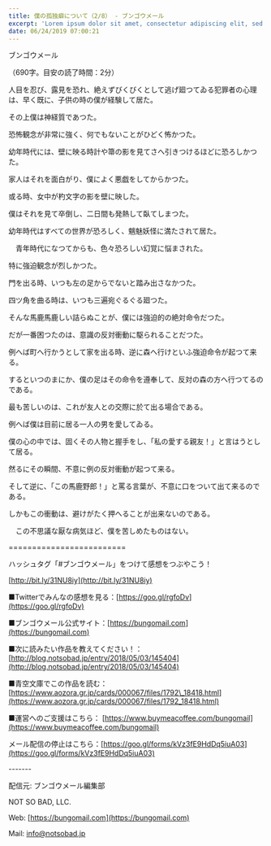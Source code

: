 ```yaml
---
title: 僕の孤独癖について（2/8） - ブンゴウメール
excerpt: 'Lorem ipsum dolor sit amet, consectetur adipiscing elit, sed do eiusmod tempor incididunt ut labore et dolore magna aliqua. Praesent elementum facilisis leo vel fringilla est ullamcorper eget. At imperdiet dui accumsan sit amet nulla facilisi morbi tempus.'
date: 06/24/2019 07:00:21
---
```


ブンゴウメール

（690字。目安の読了時間：2分）

人目を忍び、露見を恐れ、絶えずびくびくとして逃げ廻つてゐる犯罪者の心理は、早く既に、子供の時の僕が経験して居た。

その上僕は神経質であつた。

恐怖観念が非常に強く、何でもないことがひどく怖かつた。

幼年時代には、壁に映る時計や箒の影を見てさへ引きつけるほどに恐ろしかつた。

家人はそれを面白がり、僕によく悪戯をしてからかつた。

或る時、女中が杓文字の影を壁に映した。

僕はそれを見て卒倒し、二日間も発熱して臥てしまつた。

幼年時代はすべての世界が恐ろしく、魑魅妖怪に満たされて居た。

　青年時代になつてからも、色々恐ろしい幻覚に悩まされた。

特に強迫観念が烈しかつた。

門を出る時、いつも左の足からでないと踏み出さなかつた。

四ツ角を曲る時は、いつも三遍宛ぐるぐる廻つた。

そんな馬鹿馬鹿しい詰らぬことが、僕には強迫的の絶対命令だつた。

だが一番困つたのは、意識の反対衝動に駆られることだつた。

例へば町へ行かうとして家を出る時、逆に森へ行けといふ強迫命令が起つて来る。

するといつのまにか、僕の足はその命令を遵奉して、反対の森の方へ行つてるのである。

最も苦しいのは、これが友人との交際に於て出る場合である。

例へば僕は目前に居る一人の男を愛してゐる。

僕の心の中では、固くその人物と握手をし、「私の愛する親友！」と言はうとして居る。

然るにその瞬間、不意に例の反対衝動が起つて来る。

そして逆に、「この馬鹿野郎！」と罵る言葉が、不意に口をついて出て来るのである。

しかもこの衝動は、避けがたく押へることが出来ないのである。

　この不思議な厭な病気ほど、僕を苦しめたものはない。

\=========================

ハッシュタグ「#ブンゴウメール」をつけて感想をつぶやこう！　

[http://bit.ly/31NU8iy](http://bit.ly/31NU8iy)

■Twitterでみんなの感想を見る：[https://goo.gl/rgfoDv](https://goo.gl/rgfoDv)

■ブンゴウメール公式サイト：[https://bungomail.com](https://bungomail.com)

■次に読みたい作品を教えてください！：[http://blog.notsobad.jp/entry/2018/05/03/145404](http://blog.notsobad.jp/entry/2018/05/03/145404)

■青空文庫でこの作品を読む：[https://www.aozora.gr.jp/cards/000067/files/1792\_18418.html](https://www.aozora.gr.jp/cards/000067/files/1792_18418.html)

■運営へのご支援はこちら： [https://www.buymeacoffee.com/bungomail](https://www.buymeacoffee.com/bungomail)

メール配信の停止はこちら：[https://goo.gl/forms/kVz3fE9HdDq5iuA03](https://goo.gl/forms/kVz3fE9HdDq5iuA03)

\-------

配信元: ブンゴウメール編集部

NOT SO BAD, LLC.

Web: [https://bungomail.com](https://bungomail.com)

Mail: info@notsobad.jp